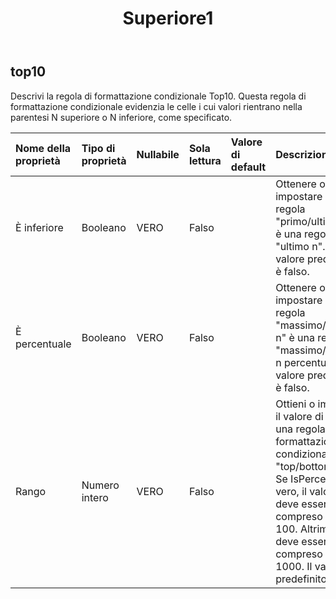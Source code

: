 ﻿---
title: Superiore1
second_title: Aspose.Cells Cloud Documen
type: docs
url: /it/specification/model/top10/
description: "Aspose.Cells Specifica del modello cloud: Top10. Gestisci facilmente Excel e altri fogli di calcolo con funzionalità come apertura, generazione, modifica, divisione, unione, confronto e conversione"
kwords: Excel, Office, Foglio di calcolo, Cloud REST API, Top10
weight: 50
---
## **top10**

 Descrivi la regola di formattazione condizionale Top10. Questa regola di formattazione condizionale evidenzia le celle i cui valori rientrano nella parentesi N superiore o N inferiore, come specificato.

| Nome della proprietà| Tipo di proprietà| Nullabile| Sola lettura| Valore di default| Descrizione|
|:- |:- |:- |:- |:- |:- |
| È inferiore| Booleano| VERO| Falso|| Ottenere o impostare se una regola "primo/ultimo n" è una regola "ultimo n". Il valore predefinito è falso.|
| È percentuale| Booleano| VERO| Falso|| Ottenere o impostare se una regola "massimo/minimo n" è una regola "massimo/minimo n percentuale". Il valore predefinito è falso.|
| Rango| Numero intero| VERO| Falso|| Ottieni o imposta il valore di "n" in una regola di formattazione condizionale "top/bottom n". Se IsPercent è vero, il valore deve essere compreso tra 0 e 100. Altrimenti deve essere compreso tra 0 e 1000. Il valore predefinito è 10.|

